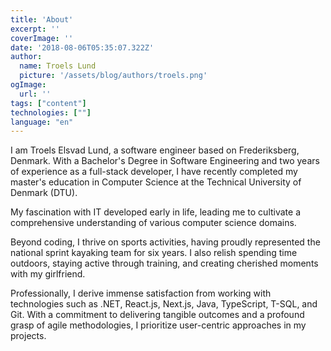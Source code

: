 ```yaml
---
title: 'About'
excerpt: ''
coverImage: ''
date: '2018-08-06T05:35:07.322Z'
author:
  name: Troels Lund
  picture: '/assets/blog/authors/troels.png'
ogImage:
  url: ''
tags: ["content"]
technologies: [""]
language: "en"
---
```


I am Troels Elsvad Lund, a software engineer based on Frederiksberg, Denmark. With a Bachelor's Degree in Software Engineering and two years of experience as a full-stack developer, I have recently completed my master's education in Computer Science at the Technical University of Denmark (DTU).

My fascination with IT developed early in life, leading me to cultivate a comprehensive understanding of various computer science domains.

Beyond coding, I thrive on sports activities, having proudly represented the national sprint kayaking team for six years. I also relish spending time outdoors, staying active through training, and creating cherished moments with my girlfriend.

Professionally, I derive immense satisfaction from working with technologies such as .NET, React.js, Next.js, Java, TypeScript, T-SQL, and Git. With a commitment to delivering tangible outcomes and a profound grasp of agile methodologies, I prioritize user-centric approaches in my projects.
